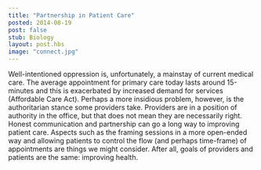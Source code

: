 ```yaml
---
title: "Partnership in Patient Care"
posted: 2014-08-19
post: false
stub: Biology
layout: post.hbs
image: "connect.jpg"
---
```


Well-intentioned oppression is, unfortunately, a mainstay of current medical care. The average appointment for primary care today lasts around 15-minutes and this is exacerbated by increased demand for services (Affordable Care Act). Perhaps a more insidious problem, however, is the authoritarian stance some providers take. Providers are in a position of authority in the office, but that does not mean they are necessarily right. Honest communication and partnership can go a long way to improving patient care. Aspects such as the framing sessions in a more open-ended way and allowing patients to control the flow (and perhaps time-frame) of appointments are things we might consider. After all, goals of providers and patients are the same: improving health.
